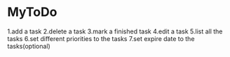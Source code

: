 # MyToDo
1.add a task
2.delete a task
3.mark a finished task
4.edit a task
5.list all the tasks
6.set different priorities to the tasks
7.set expire date to the tasks(optional)
